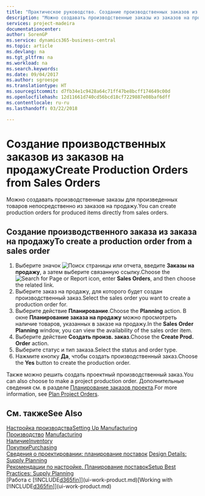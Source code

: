 ```yaml
---
title: "Практическое руководство. Создание производственных заказов из заказов на продажу | Документы Майкрософт"
description: "Можно создавать производственные заказы из заказов на продажу в области приложения \"Продажи и маркетинг\"."
services: project-madeira
documentationcenter: 
author: SorenGP
ms.service: dynamics365-business-central
ms.topic: article
ms.devlang: na
ms.tgt_pltfrm: na
ms.workload: na
ms.search.keywords: 
ms.date: 09/04/2017
ms.author: sgroespe
ms.translationtype: HT
ms.sourcegitcommit: d7fb34e1c9428a64c71ff47be8bcff174649c00d
ms.openlocfilehash: 12d11661d740cd56bcd18cf7229887e08baf6dff
ms.contentlocale: ru-ru
ms.lasthandoff: 03/22/2018

---
```

# <a name="create-production-orders-from-sales-orders"></a><span data-ttu-id="8253e-103">Создание производственных заказов из заказов на продажу</span><span class="sxs-lookup"><span data-stu-id="8253e-103">Create Production Orders from Sales Orders</span></span>
<span data-ttu-id="8253e-104">Можно создавать производственные заказы для произведенных товаров непосредственно из заказов на продажу.</span><span class="sxs-lookup"><span data-stu-id="8253e-104">You can create production orders for produced items directly from sales orders.</span></span>  

## <a name="to-create-a-production-order-from-a-sales-order"></a><span data-ttu-id="8253e-105">Создание производственного заказа из заказа на продажу</span><span class="sxs-lookup"><span data-stu-id="8253e-105">To create a production order from a sales order</span></span>  

1.  <span data-ttu-id="8253e-106">Выберите значок ![Поиск страницы или отчета](media/ui-search/search_small.png "Значок поиска страницы или отчета"), введите **Заказы на продажу**, а затем выберите связанную ссылку.</span><span class="sxs-lookup"><span data-stu-id="8253e-106">Choose the ![Search for Page or Report](media/ui-search/search_small.png "Search for Page or Report icon") icon, enter **Sales Orders**, and then choose the related link.</span></span>  
2.  <span data-ttu-id="8253e-107">Выберите заказ на продажу, для которого будет создан производственный заказ.</span><span class="sxs-lookup"><span data-stu-id="8253e-107">Select the sales order you want to create a production order for.</span></span>  
3.  <span data-ttu-id="8253e-108">Выберите действие **Планирование**.</span><span class="sxs-lookup"><span data-stu-id="8253e-108">Choose the **Planning** action.</span></span> <span data-ttu-id="8253e-109">В окне **Планирование заказа на продажу** можно просмотреть наличие товаров, указанных в заказе на продажу.</span><span class="sxs-lookup"><span data-stu-id="8253e-109">In the **Sales Order Planning** window, you can view the availability of the sales order item.</span></span>  
4.  <span data-ttu-id="8253e-110">Выберите действие **Создать произв. заказ**.</span><span class="sxs-lookup"><span data-stu-id="8253e-110">Choose the **Create Prod. Order** action.</span></span>  
5.  <span data-ttu-id="8253e-111">Выберите статус и тип заказа.</span><span class="sxs-lookup"><span data-stu-id="8253e-111">Select the status and order type.</span></span>  
6.  <span data-ttu-id="8253e-112">Нажмите кнопку **Да**, чтобы создать производственный заказ.</span><span class="sxs-lookup"><span data-stu-id="8253e-112">Choose the **Yes** button to create the production order.</span></span>

<span data-ttu-id="8253e-113">Также можно решить создать проектный производственный заказ.</span><span class="sxs-lookup"><span data-stu-id="8253e-113">You can also choose to make a project production order.</span></span> <span data-ttu-id="8253e-114">Дополнительные сведения см. в разделе [Планирование заказов проекта](production-how-to-plan-project-orders.md).</span><span class="sxs-lookup"><span data-stu-id="8253e-114">For more information, see [Plan Project Orders](production-how-to-plan-project-orders.md).</span></span>   

## <a name="see-also"></a><span data-ttu-id="8253e-115">См. также</span><span class="sxs-lookup"><span data-stu-id="8253e-115">See Also</span></span>  
[<span data-ttu-id="8253e-116">Настройка производства</span><span class="sxs-lookup"><span data-stu-id="8253e-116">Setting Up Manufacturing</span></span>](production-configure-production-processes.md)  
<span data-ttu-id="8253e-117">[Производство](production-manage-manufacturing.md)  </span><span class="sxs-lookup"><span data-stu-id="8253e-117">[Manufacturing](production-manage-manufacturing.md)  </span></span>  
[<span data-ttu-id="8253e-118">Наличие</span><span class="sxs-lookup"><span data-stu-id="8253e-118">Inventory</span></span>](inventory-manage-inventory.md)  
[<span data-ttu-id="8253e-119">Покупки</span><span class="sxs-lookup"><span data-stu-id="8253e-119">Purchasing</span></span>](purchasing-manage-purchasing.md)  
<span data-ttu-id="8253e-120">[Сведения о проектировании: планирование поставок](design-details-supply-planning.md) </span><span class="sxs-lookup"><span data-stu-id="8253e-120">[Design Details: Supply Planning](design-details-supply-planning.md) </span></span>  
[<span data-ttu-id="8253e-121">Рекомендации по настройке. Планирование поставок</span><span class="sxs-lookup"><span data-stu-id="8253e-121">Setup Best Practices: Supply Planning</span></span>](setup-best-practices-supply-planning.md)  
<span data-ttu-id="8253e-122">[Работа с [!INCLUDE[d365fin](includes/d365fin_md.md)]](ui-work-product.md)</span><span class="sxs-lookup"><span data-stu-id="8253e-122">[Working with [!INCLUDE[d365fin](includes/d365fin_md.md)]](ui-work-product.md)</span></span>

